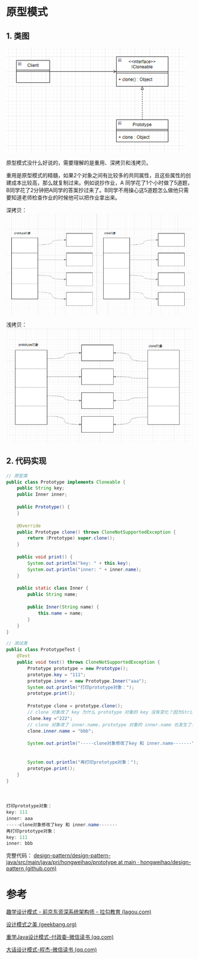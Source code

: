 # 原型模式

## 1. 类图
![](./img/prototype.png)

原型模式没什么好说的，需要理解的是重用、深拷贝和浅拷贝。

重用是原型模式的精髓，如果2个对象之间有比较多的共同属性，且这些属性的创建成本比较高，那么就复制过来。例如说抄作业，A 同学花了1个小时做了5道题，B同学花了2分钟把A同学的答案抄过来了。B同学不用操心这5道题怎么做他只需要知道老师检查作业的时候他可以把作业拿出来。

深拷贝：
![](./img/deep_copy.png)

浅拷贝：
![](./img/shallow_copy.png)

## 2. 代码实现

```java
// 原型类
public class Prototype implements Cloneable {  
    public String key;  
    public Inner inner;  
  
    public Prototype() {  
    }  
  
    @Override  
    public Prototype clone() throws CloneNotSupportedException {  
        return (Prototype) super.clone();  
    }  
  
    public void print() {  
        System.out.println("key: " + this.key);  
        System.out.println("inner: " + inner.name);  
    }  
  
    public static class Inner {  
        public String name;  
  
        public Inner(String name) {  
            this.name = name;  
        }  
    }  
}
```

```java
// 测试类
public class PrototypeTest {  
    @Test  
    public void test() throws CloneNotSupportedException {  
        Prototype prototype = new Prototype();  
        prototype.key = "111";  
        prototype.inner = new Prototype.Inner("aaa");  
        System.out.println("打印prototype对象：");  
        prototype.print();  
  
        Prototype clone = prototype.clone();  
        // clone 对象改了 key 为什么 prototype 对象的 key 没有变化？因为String被定义成不可变的  
        clone.key ="222";  
        // clone 对象改了 inner.name，prototype 对象的 inner.name 也发生了变更  
        clone.inner.name = "bbb";  
  
        System.out.println("-----clone对象修改了key 和 inner.name-------");  
  
  
        System.out.println("再打印prototype对象：");  
        prototype.print();  
    }  
}



打印prototype对象：
key: 111
inner: aaa
-----clone对象修改了key 和 inner.name-------
再打印prototype对象：
key: 111
inner: bbb
```


完整代码：
[design-pattern/design-pattern-java/src/main/java/pri/hongweihao/prototype at main · hongweihao/design-pattern (github.com)](https://github.com/hongweihao/design-pattern/tree/main/design-pattern-java/src/main/java/pri/hongweihao/prototype)

# 参考
[趣学设计模式 - 前京东资深系统架构师 - 拉勾教育 (lagou.com)](https://kaiwu.lagou.com/course/courseInfo.htm?courseId=710#/detail/pc?id=6884)

[设计模式之美 (geekbang.org)](https://time.geekbang.org/column/intro/100039001?tab=catalog)

[重学Java设计模式-付政委-微信读书 (qq.com)](https://weread.qq.com/web/reader/bcf32900724708cbbcf08c1k98f3284021498f137082c2e)

[大话设计模式-程杰-微信读书 (qq.com)](https://weread.qq.com/web/reader/5d932bf0727da1885d91283)